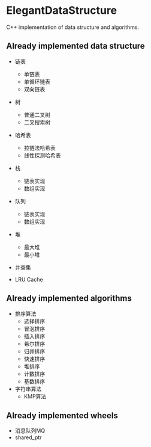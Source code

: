 # ElegantDataStructure
 C++ implementation of data structure and algorithms.

## Already implemented data structure

- 链表
  - 单链表
  - 单循环链表
  - 双向链表
- 树
  - 普通二叉树
  - 二叉搜索树

- 哈希表
  - 拉链法哈希表
  - 线性探测哈希表
- 栈
  - 链表实现
  - 数组实现
- 队列
  - 链表实现
  - 数组实现 
- 堆
  - 最大堆
  - 最小堆
- 并查集
- LRU Cache

## Already implemented algorithms

- 排序算法
  - 选择排序
  - 冒泡排序
  - 插入排序
  - 希尔排序
  - 归并排序
  - 快速排序
  - 堆排序
  - 计数排序
  - 基数排序
- 字符串算法
  - KMP算法

## Already implemented wheels
- 消息队列MQ
- shared_ptr